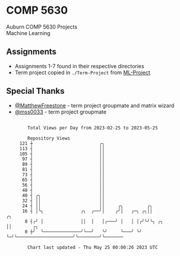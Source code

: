 # COMP 5630
Auburn COMP 5630 Projects  
Machine Learning

## Assignments
- Assignments 1-7 found in their respective directories
- Term project copied in `./Term-Project` from [ML-Project](https://github.com/wumphlett/ML-Project)

## Special Thanks
- [@MatthewFreestone](https://github.com/MatthewFreestone) - term project groupmate and matrix wizard
- [@mss0033](https://github.com/mss0033) - term project groupmate

```

        Total Views per Day from 2023-02-25 to 2023-05-25

        Repository Views
     121 ┼                         ╭╮
     113 ┤                         ││
     105 ┤                         ││
      97 ┤                         ││
      89 ┤                         ││
      81 ┤                         ││
      73 ┤                         ││
      65 ┤                         ││
      56 ┤                         ││
      48 ┤                         ││
      40 ┤ ╭╮                      ││
      32 ┤ ││                      ││
      24 ┤ ││                      ││     ╭╮         ╭╮
      16 ┤ │╰╮              ╭╮  ╭──╯│    ╭╯│   ╭─╮ ╭╮││                         ╭╮
       8 ┤╭╯ │              ││  │   │╭───╯ │   │ │╭╯╰╯╰╮ ╭╮                     ││        ╭╮
       0 ┼╯  ╰──────────────╯╰──╯   ╰╯     ╰───╯ ╰╯    ╰─╯╰─────────────────────╯╰────────╯╰───────

        Chart last updated - Thu May 25 00:00:26 2023 UTC
        
```
